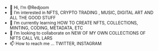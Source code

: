 - 👋 Hi, I’m @Redjoom
- 👀 I’m interested in NFTS, CRYPTO TRADING , MUSIC, DIGITAL ART AND ALL THE GOOD STUFF
- 🌱 I’m currently learning HOW TO CREATE NFTS, COLLECTIONS, MINTING, CODING, METADATA, ETC
- 💞️ I’m looking to collaborate on NEW OF MY OWN COLLECTIONS OF NFTS CALL VIL LARS
- 📫 How to reach me ... TWITTER, INSTAGRAM

<!---
Redjoom/Redjoom is a ✨ special ✨ repository because its `README.md` (this file) appears on your GitHub profile.
You can click the Preview link to take a look at your changes.
--->
